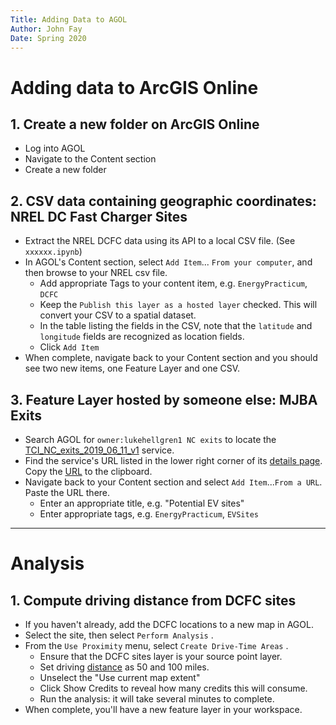 ```yaml
---
Title: Adding Data to AGOL
Author: John Fay
Date: Spring 2020
---
```


# Adding data to ArcGIS Online

## 1. Create a new folder on ArcGIS Online

* Log into AGOL
* Navigate to the Content section
* Create a new folder



## 2. CSV data containing geographic coordinates: NREL DC Fast Charger Sites

* Extract the NREL DCFC data using its API to a local CSV file. (See `xxxxxx.ipynb`)
* In AGOL's Content section, select `Add Item`... `From your computer`, and then browse to your NREL csv file. 
  * Add appropriate Tags to your content item, e.g. `EnergyPracticum`, `DCFC`
  * Keep the `Publish this layer as a hosted layer` checked. This will convert your CSV to a spatial dataset. 
  * In the table listing the fields in the CSV, note that the `latitude` and `longitude` fields are recognized as location fields.
  * Click `Add Item`
* When complete, navigate back to your Content section and you should see two new items, one Feature Layer and one CSV. 



## 3. Feature Layer hosted by someone else: MJBA Exits

* Search AGOL for `owner:lukehellgren1 NC exits` to locate the [TCI_NC_exits_2019_06_11_v1](https://nsoe.maps.arcgis.com/home/item.html?id=591c9dcc30244ddaa6a35d36571b94dd) service.
* Find the service's URL listed in the lower right corner of its [details page](https://nsoe.maps.arcgis.com/home/item.html?id=591c9dcc30244ddaa6a35d36571b94dd). Copy the [URL](https://services7.arcgis.com/fqNd6NEGNf5qzQdv/arcgis/rest/services/TCI_NC_exits_2019_06_11_v1/FeatureServer) to the clipboard. 
* Navigate back to your Content section and select `Add Item`...`From a URL`. Paste the URL there.
  * Enter an appropriate title, e.g. "Potential EV sites"
  * Enter appropriate tags, e.g. `EnergyPracticum`, `EVSites`

---

# Analysis

## 1. Compute driving distance from DCFC sites

* If you haven't already, add the DCFC locations to a new map in AGOL.
* Select the site, then select `Perform Analysis` .
* From the `Use Proximity` menu, select `Create Drive-Time Areas` .
  * Ensure that the DCFC sites layer is your source point layer.
  * Set driving <u>distance</u> as 50 and 100 miles. 
  * Unselect the "Use current map extent"
  * Click Show Credits to reveal how many credits this will consume. 
  * Run the analysis: it will take several minutes to complete. 
* When complete, you'll have a new feature layer in your workspace. 